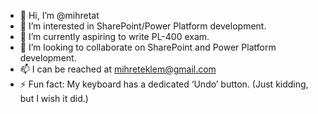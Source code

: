 - 👋 Hi, I’m @mihretat
- 👀 I’m interested in SharePoint/Power Platform development.
- 🌱 I’m currently aspiring to write PL-400 exam.
- 💞️ I’m looking to collaborate on SharePoint and Power Platform development.
- 📫 I can be reached at mihreteklem@gmail.com
- ⚡ Fun fact: My keyboard has a dedicated ‘Undo’ button. (Just kidding, but I wish it did.)

<!---
mihretat/mihretat is a ✨ special ✨ repository because its `README.md` (this file) appears on your GitHub profile.
You can click the Preview link to take a look at your changes.
--->
